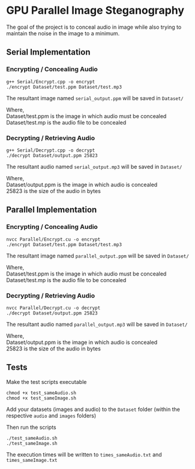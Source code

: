 # GPU Parallel Image Steganography

The goal of the project is to conceal audio in image while also trying to maintain the noise in the image to a minimum.

## Serial Implementation
### Encrypting / Concealing Audio

```
g++ Serial/Encrypt.cpp -o encrypt
./encrypt Dataset/test.ppm Dataset/test.mp3
```

The resultant image named `serial_output.ppm` will be saved in `Dataset/`<br>

Where,<br>
Dataset/test.ppm is the image in which audio must be concealed<br>
Dataset/test.mp is the audio file to be concealed<br>

### Decrypting / Retrieving Audio

```
g++ Serial/Decrypt.cpp -o decrypt
./decrypt Dataset/output.ppm 25823
```
The resultant audio named `serial_output.mp3` will be saved in `Dataset/`<br>

Where,<br>
Dataset/output.ppm is the image in which audio is concealed<br>
25823 is the size of the audio in bytes<br>

## Parallel Implementation
### Encrypting / Concealing Audio

```
nvcc Parallel/Encrypt.cu -o encrypt
./encrypt Dataset/test.ppm Dataset/test.mp3
```
The resultant image named `parallel_output.ppm` will be saved in `Dataset/`<br>

Where,<br>
Dataset/test.ppm is the image in which audio must be concealed<br>
Dataset/test.mp is the audio file to be concealed<br>

### Decrypting / Retrieving Audio

```
nvcc Parallel/Decrypt.cu -o decrypt
./decrypt Dataset/output.ppm 25823
```
The resultant audio named `parallel_output.mp3` will be saved in `Dataset/`<br>

Where,<br>
Dataset/output.ppm is the image in which audio is concealed<br>
25823 is the size of the audio in bytes<br>

## Tests

Make the test scripts executable
```
chmod +x test_sameAudio.sh
chmod +x test_sameImage.sh
```

Add your datasets (images and audio) to the `Dataset` folder (within the respective `audio` and `images` folders)

Then run the scripts
```
./test_sameAudio.sh
./test_sameImage.sh
```

The execution times will be written to `times_sameAudio.txt` and `times_sameImage.txt`
